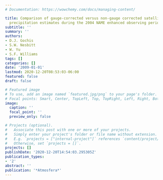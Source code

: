 ```yaml
---
# Documentation: https://wowchemy.com/docs/managing-content/

title: Comparison of gauge-corrected versus non-gauge corrected satellite-based quantitative
  precipitation estimates during the 2004 NAME enhanced observing period
subtitle: ''
summary: ''
authors:
- D.J. Gochis
- S.W. Nesbitt
- W. Yu
- S.F. Williams
tags: []
categories: []
date: '2009-01-01'
lastmod: 2020-12-20T08:53:03-06:00
featured: false
draft: false

# Featured image
# To use, add an image named `featured.jpg/png` to your page's folder.
# Focal points: Smart, Center, TopLeft, Top, TopRight, Left, Right, BottomLeft, Bottom, BottomRight.
image:
  caption: ''
  focal_point: ''
  preview_only: false

# Projects (optional).
#   Associate this post with one or more of your projects.
#   Simply enter your project's folder or file name without extension.
#   E.g. `projects = ["internal-project"]` references `content/project/deep-learning/index.md`.
#   Otherwise, set `projects = []`.
projects: []
publishDate: '2020-12-20T14:54:03.295305Z'
publication_types:
- '2'
abstract: ''
publication: '*Atmosfera*'
---
```

